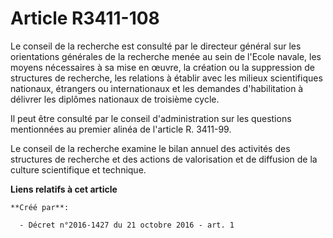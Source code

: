 # Article R3411-108

Le conseil de la recherche est consulté par le directeur général sur les orientations générales de la recherche menée au sein
de l'Ecole navale, les moyens nécessaires à sa mise en œuvre, la création ou la suppression de structures de recherche, les
relations à établir avec les milieux scientifiques nationaux, étrangers ou internationaux et les demandes d'habilitation à
délivrer les diplômes nationaux de troisième cycle. 

Il peut être consulté par le conseil d'administration sur les questions mentionnées au premier alinéa de l'article R.
3411-99. 

Le conseil de la recherche examine le bilan annuel des activités des structures de recherche et des actions de valorisation
et de diffusion de la culture scientifique et technique.

**Liens relatifs à cet article**

	**Créé par**:

	  - Décret n°2016-1427 du 21 octobre 2016 - art. 1
